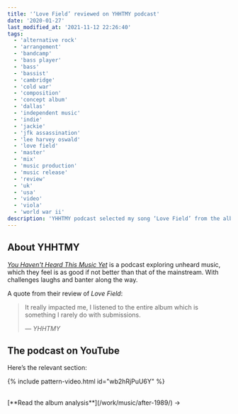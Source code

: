```yaml
---
title: '‘Love Field’ reviewed on YHHTMY podcast'
date: '2020-01-27'
last_modified_at: '2021-11-12 22:26:40'
tags:
  - 'alternative rock'
  - 'arrangement'
  - 'bandcamp'
  - 'bass player'
  - 'bass'
  - 'bassist'
  - 'cambridge'
  - 'cold war'
  - 'composition'
  - 'concept album'
  - 'dallas'
  - 'independent music'
  - 'indie'
  - 'jackie'
  - 'jfk assassination'
  - 'lee harvey oswald'
  - 'love field'
  - 'master'
  - 'mix'
  - 'music production'
  - 'music release'
  - 'review'
  - 'uk'
  - 'usa'
  - 'video'
  - 'viola'
  - 'world war ii'
description: 'YHHTMY podcast selected my song ‘Love Field’ from the album ‘After 1989’ for their latest episode.'
---
```

## About YHHTMY

[_You Haven't Heard This Music Yet_](https://www.youtube.com/@YHHTMPC) is a podcast exploring unheard music, which they feel is as good if not better than that of the mainstream. With challenges laughs and banter along the way.

A quote from their review of _Love Field_:

> It really impacted me, I listened to the entire album which is something I rarely do with submissions.
> 
> <cite>— YHHTMY</cite>

## The podcast on YouTube

Here’s the relevant section:

{% include pattern-video.html id="wb2hRjPuU6Y" %}

<br>
[**Read the album analysis**](/work/music/after-1989/)&nbsp;→
<br>